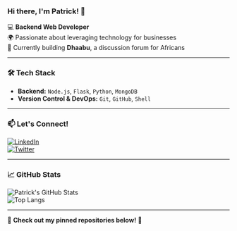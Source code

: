 ### Hi there, I'm Patrick! 👋  

💻 **Backend Web Developer**  
🌍 Passionate about leveraging technology for businesses  
🚀 Currently building **Dhaabu**, a discussion forum for Africans  

---

### 🛠 Tech Stack  
- **Backend:** `Node.js`, `Flask`, `Python`, `MongoDB`  
- **Version Control & DevOps:** `Git`, `GitHub`, `Shell`  

---

### 📫 Let's Connect!  
[![LinkedIn](https://img.shields.io/badge/LinkedIn-0077B5?style=for-the-badge&logo=linkedin&logoColor=white)](https://www.linkedin.com/in/mutabazipatrick/)  
[![Twitter](https://img.shields.io/badge/Twitter-1DA1F2?style=for-the-badge&logo=twitter&logoColor=white)](https://twitter.com/mutab_pato)  

---

### 📈 GitHub Stats  
![Patrick's GitHub Stats](https://github-readme-stats.vercel.app/api?username=mutabpato&show_icons=true&theme=tokyonight)  
![Top Langs](https://github-readme-stats.vercel.app/api/top-langs/?username=mutabpato&layout=compact&theme=tokyonight)  

---

🔭 **Check out my pinned repositories below!** 🚀  

